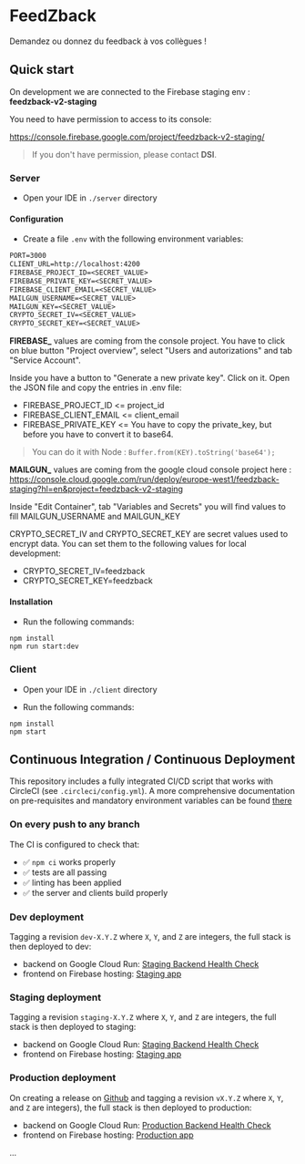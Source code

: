 # FeedZback

Demandez ou donnez du feedback à vos collègues !

## Quick start

On development we are connected to the Firebase staging env : **feedzback-v2-staging**

You need to have permission to access to its console: 

https://console.firebase.google.com/project/feedzback-v2-staging/

> If you don't have permission, please contact **DSI**.


### Server

- Open your IDE in `./server` directory

#### Configuration
- Create a file `.env` with the following environment variables:

```txt
PORT=3000
CLIENT_URL=http://localhost:4200
FIREBASE_PROJECT_ID=<SECRET_VALUE>
FIREBASE_PRIVATE_KEY=<SECRET_VALUE>
FIREBASE_CLIENT_EMAIL=<SECRET_VALUE>
MAILGUN_USERNAME=<SECRET_VALUE>
MAILGUN_KEY=<SECRET_VALUE>
CRYPTO_SECRET_IV=<SECRET_VALUE>
CRYPTO_SECRET_KEY=<SECRET_VALUE>
```

**FIREBASE_** values are coming from the console project.
You have to click on blue button "Project overview", select "Users and autorizations" and tab "Service Account".

Inside you have a button to "Generate a new private key". Click on it.
Open the JSON file and copy the entries in .env file:
- FIREBASE_PROJECT_ID <= project_id 
- FIREBASE_CLIENT_EMAIL <= client_email
- FIREBASE_PRIVATE_KEY <= You have to copy the private_key, but before you have to convert it to base64.

> You can do it with Node : ```Buffer.from(KEY).toString('base64'); ```



**MAILGUN_** values are coming from the google cloud console project here : 
https://console.cloud.google.com/run/deploy/europe-west1/feedzback-staging?hl=en&project=feedzback-v2-staging

Inside "Edit Container", tab "Variables and Secrets" you will find values to fill MAILGUN_USERNAME and 
MAILGUN_KEY

CRYPTO_SECRET_IV and CRYPTO_SECRET_KEY are secret values used to encrypt data.
You can set them to the following values for local development:
- CRYPTO_SECRET_IV=feedzback
- CRYPTO_SECRET_KEY=feedzback

#### Installation



- Run the following commands:

```shell
npm install
npm run start:dev
```

### Client

- Open your IDE in `./client` directory

- Run the following commands:

```shell
npm install
npm start
```

## Continuous Integration / Continuous Deployment

This repository includes a fully integrated CI/CD script that works with CircleCI (see `.circleci/config.yml`).
A more comprehensive documentation on pre-requisites and mandatory environment variables can be found [there](/.circleci/README.md)

### On every push to any branch

The CI is configured to check that:

- ✅ `npm ci` works properly
- ✅ tests are all passing
- ✅ linting has been applied
- ✅ the server and clients build properly

### Dev deployment

Tagging a revision `dev-X.Y.Z` where `X`, `Y`, and `Z` are integers, the full stack is then deployed to dev:

- backend on Google Cloud Run: [Staging Backend Health Check](https://<TODO>.a.run.app/health)
- frontend on Firebase hosting: [Staging app](https://dev.feedzback.znk.io)


### Staging deployment

Tagging a revision `staging-X.Y.Z` where `X`, `Y`, and `Z` are integers, the full stack is then deployed to staging:

- backend on Google Cloud Run: [Staging Backend Health Check](https://feedzback-staging-v54ioxu74a-ew.a.run.app/health)
- frontend on Firebase hosting: [Staging app](https://staging.feedzback.znk.io)

### Production deployment

On creating a release on [Github](https://github.com/Zenika/feedzback/releases) and tagging a revision `vX.Y.Z` where `X`, `Y`, and `Z` are integers), the full stack is then deployed to production:

- backend on Google Cloud Run: [Production Backend Health Check](https://server.feedzback.znk.io/health)
- frontend on Firebase hosting: [Production app](https://feedzback.znk.io)

...
